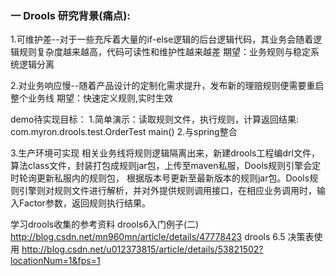 ### 一 Drools 研究背景(痛点):

1.可维护差--对于一些充斥着大量的if-else逻辑的后台逻辑代码，其业务会随着逻辑规则复杂度越来越高，代码可读性和维护性越来越差
 期望：业务规则与稳定系统逻辑分离
     
2.对业务响应慢--随着产品设计的定制化需求提升，发布新的理赔规则便需要重启整个业务线
期望：快速定义规则,实时生效


demo待实现目标：
1.简单演示：读取规则文件，执行规则，计算返回结果:
   com.myron.drools.test.OrderTest main()
2.与spring整合

3.生产环境可实现
相关业务线将规则逻辑隔离出来，新建drools工程编drl文件，算法class文件，封装打包成规则jar包，上传至maven私服，Dools规则引擎会定时轮询更新私服内的规则包，
根据版本号更新至最新版本的规则jar包。Dools规则引擎则对规则文件进行解析，并对外提供规则调用接口，在相应业务调用时，输入Factor参数，返回规则执行结果。



学习drools收集的参考资料 
drools6入门例子(二) http://blog.csdn.net/mn960mn/article/details/47778423
drools 6.5 决策表使用 http://blog.csdn.net/u012373815/article/details/53821502?locationNum=1&fps=1
